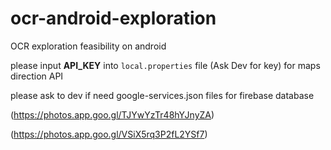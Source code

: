 # ocr-android-exploration
OCR exploration feasibility on android

please input **API_KEY** into `local.properties` file (Ask Dev for key) for maps direction API

please ask to dev if need google-services.json files for firebase database

(https://photos.app.goo.gl/TJYwYzTr48hYJnyZA)

(https://photos.app.goo.gl/VSiX5rq3P2fL2YSf7)